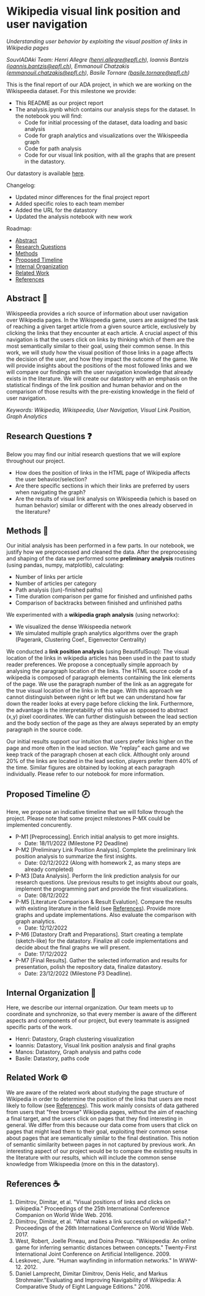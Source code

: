 # Wikipedia visual link position and user navigation
*Understanding user behavior by exploiting the visual position of links in Wikipedia pages*

*SouvlADAki Team: Henri Allegre (henri.allegre@epfl.ch), Ioannis Bantzis (ioannis.bantzis@epfl.ch), Emmanouil Chatzakis (emmanouil.chatzakis@epfl.ch), Basile Tornare (basile.tornare@epfl.ch)*

This is the final report of our ADA project, in which we are working on the Wikispeedia dataset. For this milestone we provide:
- This README as our project report
- The analysis.ipynb which contains our analysis steps for the dataset. In the notebook you will find:
    - Code for initial processing of the dataset, data loading and basic analysis
    - Code for graph analytics and visualizations over the Wikispeedia graph
    - Code for path analysis
    - Code for our visual link position, with all the graphs that are present in the datastory.

Our datastory is available [here](https://yannisban.github.io/wikispeedia-link-position/).

Changelog:
- Updated minor differences for the final project report
- Added specific roles to each team member
- Added the URL for the datastory
- Updated the analysis notebook with new work

Roadmap:
* [Abstract](#abstract-closed_book)
* [Research Questions](#research-questions-question)
* [Methods](#methods-dart)
* [Proposed Timeline](#proposed-timeline-clock8)
* [Internal Organization](#internal-organization-memo)
* [Related Work](#related-work-copyright)
* [References](#references-coffee)

## Abstract :closed_book:
Wikispeedia provides a rich source of information about user navigation over Wikipedia pages. In the Wikispeedia game, users are assigned the task of reaching a given target article from a given source article, exclusively by clicking the links that they encounter at each article. A crucial aspect of this navigation is that the users click on links by thinking which of them are the most semantically similar to their goal, using their common sense. In this work, we will study how the visual position of those links in a page affects the decision of the user, and how they impact the outcome of the game. We will provide insights about the positions of the most followed links and we will compare our findings with the user navigation knowledge that already exists in the literature. We will create our datastory with an emphasis on the statistical findings of the link position and human behavior and on the comparison of those results with the pre-existing knowledge in the field of user navigation. 

*Keywords: Wikipedia, Wikispeedia, User Navigation, Visual Link Position, Graph Analytics*


## Research Questions :question:
Below you may find our initial research questions that we will explore throughout our project.
- How does the position of links in the HTML page of Wikipedia affects the user behavior/selection?
- Are there specific sections in which their links are preferred by users when navigating the graph?
- Are the results of visual link analysis on Wikispeedia (which is based on human behavior) similar or different with the ones already observed in the literature?


## Methods :dart:
Our initial analysis has been performed in a few parts. In our notebook, we justify how we preprocessed and cleaned the data.
After the preprocessing and shaping of the data we performed some **preliminary analysis** routines (using pandas, numpy, matplotlib), calculating:
  - Number of links per article
  - Number of articles per category
  - Path analysis ((un)-finished paths)
  - Time duration comparison per game for finished and unfinished paths
  - Comparison of backtracks between finished and unfinished paths

We experimented with a **wikipedia graph analysis** (using networkx):
  - We visualized the dense Wikispeedia network 
  - We simulated multiple graph analytics algorithms over the graph (Pagerank, Clustering Coef., Eigenvector Centrality)

We conducted a **link position analysis** (using BeautifulSoup):
The visual location of the links in wikipedia articles has been used in the past to study reader preferences. We propose a conceptually simple approach by analysing the paragraph location of the links. The HTML source code of a wikipedia is composed of paragraph elements containing the link elements of the page. We use the paragraph number of the link as an aggregate for the true visual location of the links in the page. With this approach we cannot distinguish between right or left but we can understand how far down the reader looks at every page before clicking the link. Furthermore, the advantage is the interpretability of this value as opposed to abstract (x,y) pixel coordinates. We can further distinguish between the lead section and the body section of the page as they are always seperated by an empty paragraph in the source code.

Our initial results support our intuition that users prefer links higher on the page and more often in the lead section. We "replay" each game and we keep track of the paragraph chosen at each click. Althought only around 20% of the links are located in the lead section, players prefer them 40% of the time. Similar figures are obtained by looking at each paragraph individually. Please refer to our notebook for more information.


## Proposed Timeline :clock8:
Here, we propose an indicative timeline that we will follow through the project. Please note that some project milestones P-MX could be implemented concurently.
* P-M1 [Preprocessing]. Enrich initial analysis to get more insights.
    * Date: 18/11/2022 (Milestone P2 Deadline)
* P-M2 [Preliminary Link Position Analysis]. Complete the preliminary link position analysis to summarize the first insights.
    * Date: 02/12/2022 (Along with homework 2, as many steps are already completed)
* P-M3 [Data Analysis]. Perform the link prediction analysis for our research questions. Use previous results to get insights about our goals, implement the programming part and provide the first visualizations.
    * Date: 08/12/2022
* P-M5 [Literature Comparison & Result Evalution]. Compare the results with existing literature in the field (see [References](#References)). Provide more graphs and update implementations. Also evaluate the comparison with graph analytics.
    * Date: 12/12/2022
* P-M6 [Datastory Draft and Preparations]. Start creating a template (sketch-like) for the datastory. Finalize all code implementations and decide about the final graphs we will present.
    * Date: 17/12/2022
* P-M7 [Final Results]. Gather the selected information and results for presentation, polish the repository data, finalize datastory.
    * Date: 23/12/2022 (Milestone P3 Deadline).


## Internal Organization :memo:
Here, we describe our internal organization. Our team meets up to coordinate and synchronize, so that every member is aware of the different aspects and components of our project, but every teammate is assigned specific parts of the work.
- Henri: Datastory, Graph clustering visualization
- Ioannis: Datastory, Visual link position analysis and final graphs
- Manos: Datastory, Graph analysis and paths code
- Basile: Datastory, paths code


## Related Work :copyright:
We are aware of the related work about studying the page structure of Wikipedia in order to determine the position of the links that users are most likely to follow (see [References](#References)). This work mainly consists of data gathered from users that "free browse" Wikipedia pages, without the aim of reaching a final target, and the users click on pages that they find interesting in general. We differ from this because our data come from users that click on pages that might lead them to their goal, exploiting their common sense about pages that are semantically similar to the final destination. This notion of semantic similarity between pages in not captured by previous work. An interesting aspect of our project would be to compare the existing results in the literature with our results, which will include the common sense knowledge from Wikispeedia (more on this in the datastory).


## References :coffee:
1. Dimitrov, Dimitar, et al. "Visual positions of links and clicks on wikipedia." Proceedings of the 25th International Conference Companion on World Wide Web. 2016.
2. Dimitrov, Dimitar, et al. "What makes a link successful on wikipedia?." Proceedings of the 26th International Conference on World Wide Web. 2017.
3. West, Robert, Joelle Pineau, and Doina Precup. "Wikispeedia: An online game for inferring semantic distances between concepts." Twenty-First International Joint Conference on Artificial Intelligence. 2009.
4. Leskovec, Jure. "Human wayfinding in information networks." In WWW-12. 2012.
5.  Daniel Lamprecht, Dimitar Dimitrov, Denis Helic, and Markus Strohmaier."Evaluating and Improving Navigability of Wikipedia: A Comparative Study of Eight Language Editions." 2016.
